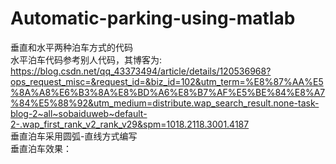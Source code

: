 # Automatic-parking-using-matlab
垂直和水平两种泊车方式的代码  
水平泊车代码参考别人代码，其博客为:  
https://blog.csdn.net/qq_43373494/article/details/120536968?ops_request_misc=&request_id=&biz_id=102&utm_term=%E8%87%AA%E5%8A%A8%E6%B3%8A%E8%BD%A6%E8%B7%AF%E5%BE%84%E8%A7%84%E5%88%92&utm_medium=distribute.wap_search_result.none-task-blog-2~all~sobaiduweb~default-2-.wap_first_rank_v2_rank_v29&spm=1018.2118.3001.4187  
垂直泊车采用圆弧-直线方式编写  
垂直泊车效果：  
